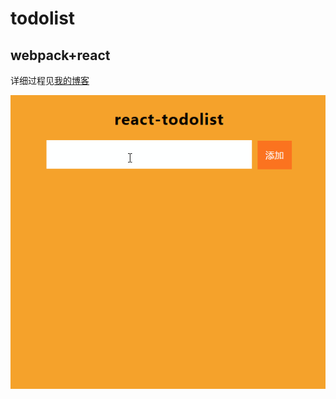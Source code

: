 todolist  
====   
webpack+react  
----
详细过程见[我的博客](http://blog.csdn.net/heyue_99/article/details/68951001)   
  
  ![](https://github.com/heyue-99/todolist/blob/master/todolist.gif) 
